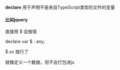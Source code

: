 **declare**  用于声明不是来自TypeScript类型的文件的变量

#### 比如jquery

直接用 $ 会报错

declare var $ : any;

$.xx 就行了

就像定义一个数据，但不会打包进js